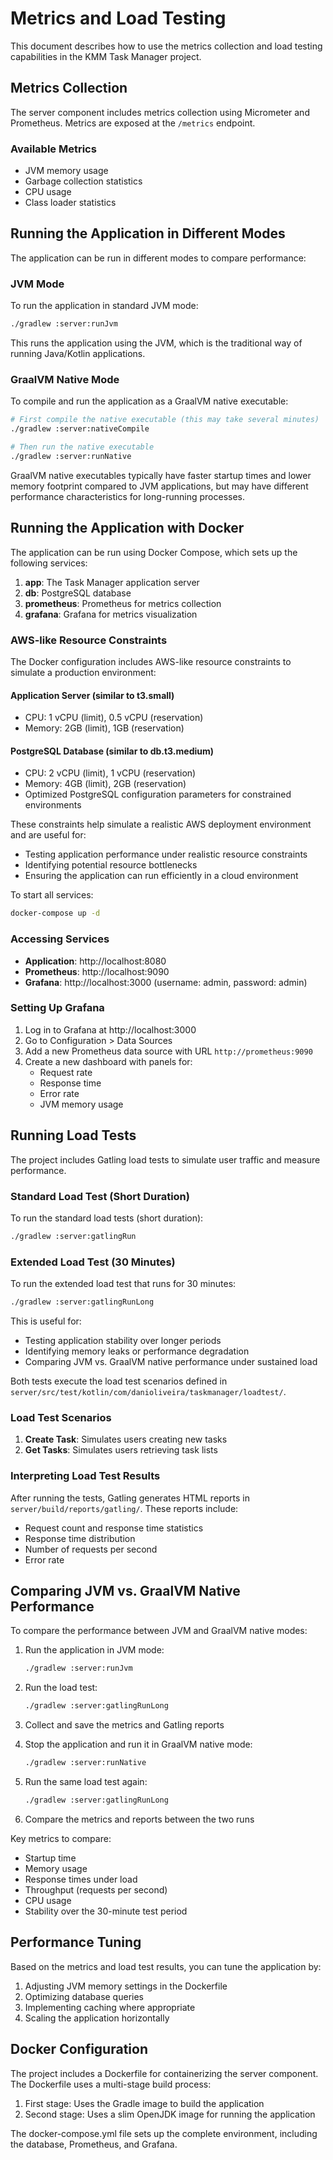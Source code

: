 # Metrics and Load Testing

This document describes how to use the metrics collection and load testing capabilities in the KMM Task Manager project.

## Metrics Collection

The server component includes metrics collection using Micrometer and Prometheus. Metrics are exposed at the `/metrics`
endpoint.

### Available Metrics

- JVM memory usage
- Garbage collection statistics
- CPU usage
- Class loader statistics

## Running the Application in Different Modes

The application can be run in different modes to compare performance:

### JVM Mode

To run the application in standard JVM mode:

```bash
./gradlew :server:runJvm
```

This runs the application using the JVM, which is the traditional way of running Java/Kotlin applications.

### GraalVM Native Mode

To compile and run the application as a GraalVM native executable:

```bash
# First compile the native executable (this may take several minutes)
./gradlew :server:nativeCompile

# Then run the native executable
./gradlew :server:runNative
```

GraalVM native executables typically have faster startup times and lower memory footprint compared to JVM applications,
but may have different performance characteristics for long-running processes.

## Running the Application with Docker

The application can be run using Docker Compose, which sets up the following services:

1. **app**: The Task Manager application server
2. **db**: PostgreSQL database
3. **prometheus**: Prometheus for metrics collection
4. **grafana**: Grafana for metrics visualization

### AWS-like Resource Constraints

The Docker configuration includes AWS-like resource constraints to simulate a production environment:

#### Application Server (similar to t3.small)

- CPU: 1 vCPU (limit), 0.5 vCPU (reservation)
- Memory: 2GB (limit), 1GB (reservation)

#### PostgreSQL Database (similar to db.t3.medium)

- CPU: 2 vCPU (limit), 1 vCPU (reservation)
- Memory: 4GB (limit), 2GB (reservation)
- Optimized PostgreSQL configuration parameters for constrained environments

These constraints help simulate a realistic AWS deployment environment and are useful for:

- Testing application performance under realistic resource constraints
- Identifying potential resource bottlenecks
- Ensuring the application can run efficiently in a cloud environment

To start all services:

```bash
docker-compose up -d
```

### Accessing Services

- **Application**: http://localhost:8080
- **Prometheus**: http://localhost:9090
- **Grafana**: http://localhost:3000 (username: admin, password: admin)

### Setting Up Grafana

1. Log in to Grafana at http://localhost:3000
2. Go to Configuration > Data Sources
3. Add a new Prometheus data source with URL `http://prometheus:9090`
4. Create a new dashboard with panels for:
    - Request rate
    - Response time
    - Error rate
    - JVM memory usage

## Running Load Tests

The project includes Gatling load tests to simulate user traffic and measure performance.

### Standard Load Test (Short Duration)

To run the standard load tests (short duration):

```bash
./gradlew :server:gatlingRun
```

### Extended Load Test (30 Minutes)

To run the extended load test that runs for 30 minutes:

```bash
./gradlew :server:gatlingRunLong
```

This is useful for:

- Testing application stability over longer periods
- Identifying memory leaks or performance degradation
- Comparing JVM vs. GraalVM native performance under sustained load

Both tests execute the load test scenarios defined in `server/src/test/kotlin/com/danioliveira/taskmanager/loadtest/`.

### Load Test Scenarios

1. **Create Task**: Simulates users creating new tasks
2. **Get Tasks**: Simulates users retrieving task lists

### Interpreting Load Test Results

After running the tests, Gatling generates HTML reports in `server/build/reports/gatling/`. These reports include:

- Request count and response time statistics
- Response time distribution
- Number of requests per second
- Error rate

## Comparing JVM vs. GraalVM Native Performance

To compare the performance between JVM and GraalVM native modes:

1. Run the application in JVM mode:
   ```bash
   ./gradlew :server:runJvm
   ```

2. Run the load test:
   ```bash
   ./gradlew :server:gatlingRunLong
   ```

3. Collect and save the metrics and Gatling reports

4. Stop the application and run it in GraalVM native mode:
   ```bash
   ./gradlew :server:runNative
   ```

5. Run the same load test again:
   ```bash
   ./gradlew :server:gatlingRunLong
   ```

6. Compare the metrics and reports between the two runs

Key metrics to compare:

- Startup time
- Memory usage
- Response times under load
- Throughput (requests per second)
- CPU usage
- Stability over the 30-minute test period

## Performance Tuning

Based on the metrics and load test results, you can tune the application by:

1. Adjusting JVM memory settings in the Dockerfile
2. Optimizing database queries
3. Implementing caching where appropriate
4. Scaling the application horizontally

## Docker Configuration

The project includes a Dockerfile for containerizing the server component. The Dockerfile uses a multi-stage build
process:

1. First stage: Uses the Gradle image to build the application
2. Second stage: Uses a slim OpenJDK image for running the application

The docker-compose.yml file sets up the complete environment, including the database, Prometheus, and Grafana.

